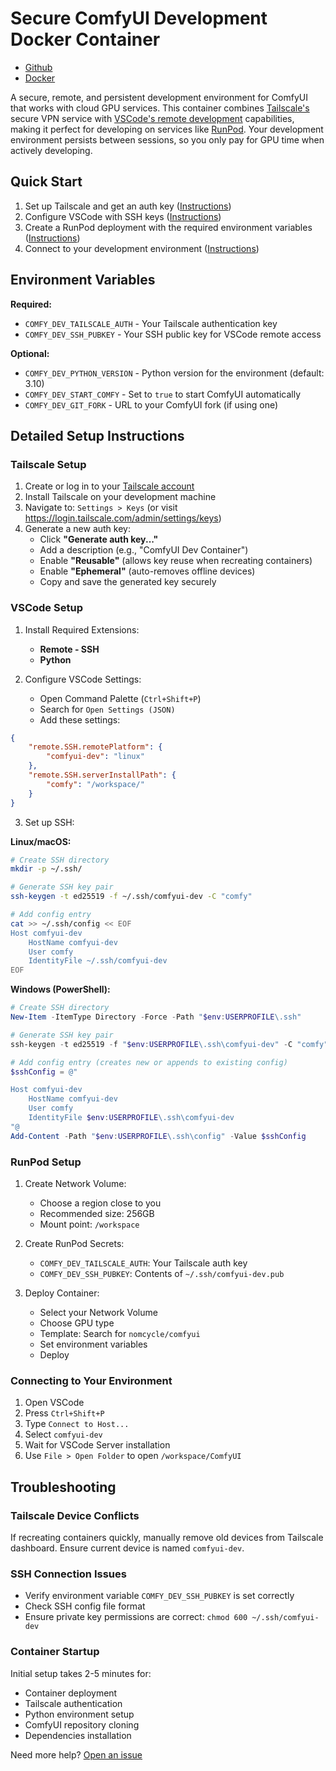 # Secure ComfyUI Development Docker Container

* [Github](https://github.com/nomcycle/comfyui-dev)
* [Docker](https://hub.docker.com/repository/docker/nomcycle/comfyui-dev)

A secure, remote, and persistent development environment for ComfyUI that works with cloud GPU services. This container combines [Tailscale's](https://tailscale.com) secure VPN service with [VSCode's remote development](https://code.visualstudio.com/docs/remote/remote-overview) capabilities, making it perfect for developing on services like [RunPod](https://www.runpod.io/). Your development environment persists between sessions, so you only pay for GPU time when actively developing.

## Quick Start

1. Set up Tailscale and get an auth key ([Instructions](#tailscale-setup))
2. Configure VSCode with SSH keys ([Instructions](#vscode-setup))
3. Create a RunPod deployment with the required environment variables ([Instructions](#runpod-setup))
4. Connect to your development environment ([Instructions](#connecting-to-your-environment))

## Environment Variables

**Required:**
- `COMFY_DEV_TAILSCALE_AUTH` - Your Tailscale authentication key
- `COMFY_DEV_SSH_PUBKEY` - Your SSH public key for VSCode remote access

**Optional:**
- `COMFY_DEV_PYTHON_VERSION` - Python version for the environment (default: 3.10)
- `COMFY_DEV_START_COMFY` - Set to `true` to start ComfyUI automatically
- `COMFY_DEV_GIT_FORK` - URL to your ComfyUI fork (if using one)

## Detailed Setup Instructions

### Tailscale Setup

1. Create or log in to your [Tailscale account](https://login.tailscale.com)
2. Install Tailscale on your development machine
3. Navigate to: `Settings > Keys` (or visit https://login.tailscale.com/admin/settings/keys)
4. Generate a new auth key:
   - Click **"Generate auth key..."**
   - Add a description (e.g., "ComfyUI Dev Container")
   - Enable **"Reusable"** (allows key reuse when recreating containers)
   - Enable **"Ephemeral"** (auto-removes offline devices)
   - Copy and save the generated key securely

### VSCode Setup

1. Install Required Extensions:
   - **Remote - SSH**
   - **Python**

2. Configure VSCode Settings:
   - Open Command Palette (`Ctrl+Shift+P`)
   - Search for `Open Settings (JSON)`
   - Add these settings:
```json
{
    "remote.SSH.remotePlatform": {
        "comfyui-dev": "linux"
    },
    "remote.SSH.serverInstallPath": {
        "comfy": "/workspace/"
    }
}
```

3. Set up SSH:

**Linux/macOS:**
```bash
# Create SSH directory
mkdir -p ~/.ssh/

# Generate SSH key pair
ssh-keygen -t ed25519 -f ~/.ssh/comfyui-dev -C "comfy"

# Add config entry
cat >> ~/.ssh/config << EOF
Host comfyui-dev
    HostName comfyui-dev
    User comfy
    IdentityFile ~/.ssh/comfyui-dev
EOF
```

**Windows (PowerShell):**
```powershell
# Create SSH directory
New-Item -ItemType Directory -Force -Path "$env:USERPROFILE\.ssh"

# Generate SSH key pair
ssh-keygen -t ed25519 -f "$env:USERPROFILE\.ssh\comfyui-dev" -C "comfy"

# Add config entry (creates new or appends to existing config)
$sshConfig = @"

Host comfyui-dev
    HostName comfyui-dev
    User comfy
    IdentityFile $env:USERPROFILE\.ssh\comfyui-dev
"@
Add-Content -Path "$env:USERPROFILE\.ssh\config" -Value $sshConfig
```

### RunPod Setup

1. Create Network Volume:
   - Choose a region close to you
   - Recommended size: 256GB
   - Mount point: `/workspace`

2. Create RunPod Secrets:
   - `COMFY_DEV_TAILSCALE_AUTH`: Your Tailscale auth key
   - `COMFY_DEV_SSH_PUBKEY`: Contents of `~/.ssh/comfyui-dev.pub`

3. Deploy Container:
   - Select your Network Volume
   - Choose GPU type
   - Template: Search for `nomcycle/comfyui`
   - Set environment variables
   - Deploy

### Connecting to Your Environment

1. Open VSCode
2. Press `Ctrl+Shift+P`
3. Type `Connect to Host...`
4. Select `comfyui-dev`
5. Wait for VSCode Server installation
6. Use `File > Open Folder` to open `/workspace/ComfyUI`

## Troubleshooting

### Tailscale Device Conflicts
If recreating containers quickly, manually remove old devices from Tailscale dashboard. Ensure current device is named `comfyui-dev`.

### SSH Connection Issues
- Verify environment variable `COMFY_DEV_SSH_PUBKEY` is set correctly
- Check SSH config file format
- Ensure private key permissions are correct: `chmod 600 ~/.ssh/comfyui-dev`

### Container Startup
Initial setup takes 2-5 minutes for:
- Container deployment
- Tailscale authentication
- Python environment setup
- ComfyUI repository cloning
- Dependencies installation

Need more help? [Open an issue](https://github.com/nomcycle/comfyui-dev/issues)